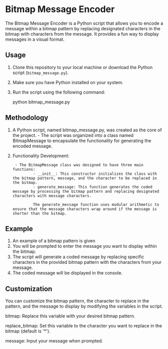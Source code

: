 # Bitmap Message Encoder

The Bitmap Message Encoder is a Python script that allows you to encode a message within a bitmap pattern by replacing designated characters in the bitmap with characters from the message. It provides a fun way to display messages in a visual format.

## Usage

1. Clone this repository to your local machine or download the Python script (`bitmap_message.py`).

2. Make sure you have Python installed on your system.

3. Run the script using the following command:

    python bitmap_message.py


## Methodology


1. A Python script, named bitmap_message.py, was created as the core of the project.
        - The script was organized into a class named BitmapMessage to encapsulate the functionality for generating the encoded message.
2. Functionality Development:

        - The BitmapMessage class was designed to have three main functions:
                - __init__: This constructor initializes the class with the bitmap pattern, message, and the character to be replaced in the bitmap.
                - generate_message: This function generates the coded message by processing the bitmap pattern and replacing designated characters with message characters.
                
                The generate_message function uses modular arithmetic to ensure that the message characters wrap around if the message is shorter than the bitmap.


## Example
1. An example of a bitmap pattern is given
2. You will be prompted to enter the message you want to display within the bitmap.
3. The script will generate a coded message by replacing specific characters in the provided bitmap pattern with the characters from your message.
4. The coded message will be displayed in the console.


## Customization
You can customize the bitmap pattern, the character to replace in the pattern, and the message to display by modifying the variables in the script.

bitmap: Replace this variable with your desired bitmap pattern.

replace_bitmap: Set this variable to the character you want to replace in the bitmap (default is '*').

message: Input your message when prompted.


